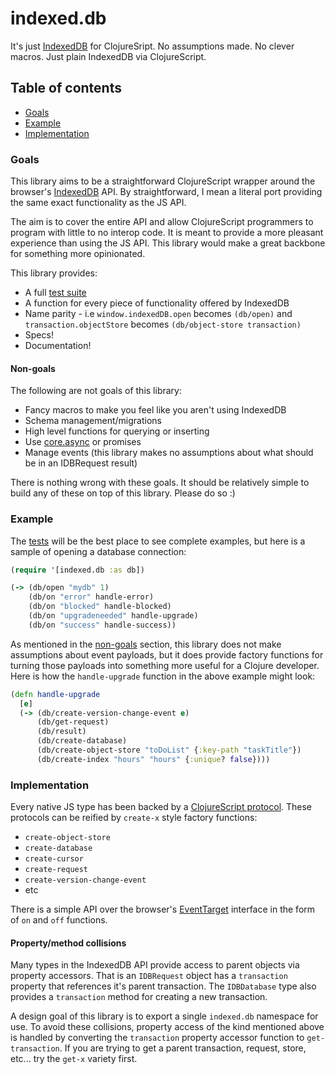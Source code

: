 # indexed.db

It's just [IndexedDB](https://developer.mozilla.org/en-US/docs/Web/API/IndexedDB_API) for ClojureSript. No assumptions made. No clever macros. Just plain IndexedDB via ClojureScript.

## Table of contents

- [Goals](#goals)
- [Example](#example)
- [Implementation](#implementation)

### Goals

This library aims to be a straightforward ClojureScript wrapper around the browser's [IndexedDB](https://developer.mozilla.org/en-US/docs/Web/API/IndexedDB_API) API. By straightforward, I mean a literal port providing the same exact functionality as the JS API.


The aim is to cover the entire API and allow ClojureScript programmers to program with little to no interop code. It is meant to provide a more pleasant experience than using the JS API. This library would make a great backbone for something more opinionated.

This library provides:
* A full [test suite](https://brianium.github.io/indexed.db/)
* A function for every piece of functionality offered by IndexedDB
* Name parity - i.e `window.indexedDB.open` becomes `(db/open)` and `transaction.objectStore` becomes `(db/object-store transaction)`
* Specs!
* Documentation!

#### Non-goals

The following are not goals of this library:

* Fancy macros to make you feel like you aren't using IndexedDB
* Schema management/migrations
* High level functions for querying or inserting
* Use [core.async](https://github.com/clojure/core.async) or promises
* Manage events (this library makes no assumptions about what should be in an IDBRequest result)

There is nothing wrong with these goals. It should be relatively simple to build any of these on top of this library. Please do so :)

### Example

The [tests](test/indexed/db) will be the best place to see complete examples, but here is a sample of opening a database connection:

```clojure
(require '[indexed.db :as db])

(-> (db/open "mydb" 1)
    (db/on "error" handle-error)
    (db/on "blocked" handle-blocked)
    (db/on "upgradeneeded" handle-upgrade)
    (db/on "success" handle-success))
```

As mentioned in the [non-goals](#non-goals) section, this library does not make assumptions about event payloads, but it does
provide factory functions for turning those payloads into something more useful for a Clojure developer. Here is how the `handle-upgrade` function in the above example might look:

```clojure
(defn handle-upgrade
  [e]
  (-> (db/create-version-change-event e)
      (db/get-request)
      (db/result)
      (db/create-database)
      (db/create-object-store "toDoList" {:key-path "taskTitle"})
      (db/create-index "hours" "hours" {:unique? false})))
```

### Implementation

Every native JS type has been backed by a [ClojureScript protocol](src/indexed/db/impl/protocols.cljs). These protocols can be reified by `create-x` style factory functions:

- `create-object-store`
- `create-database`
- `create-cursor`
- `create-request`
- `create-version-change-event`
- etc

There is a simple API over the browser's [EventTarget](https://developer.mozilla.org/en-US/docs/Web/API/EventTarget) interface in the form of `on` and `off` functions.

#### Property/method collisions

Many types in the IndexedDB API provide access to parent objects via property accessors. That is an `IDBRequest` object has a `transaction` property that references it's parent transaction. The `IDBDatabase` type also provides a `transaction` method for creating a new transaction.

A design goal of this library is to export a single `indexed.db` namespace for use. To avoid these collisions, property access of the kind mentioned above is handled by converting the `transaction` property accessor function to `get-transaction`. If you are trying to get a parent transaction, request, store, etc... try the `get-x` variety first.
